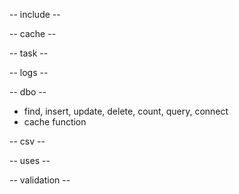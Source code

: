 -- include --

-- cache --

-- task --

-- logs --

-- dbo --

 * find, insert, update, delete, count, query, connect
 * cache function

-- csv --

-- uses --

--  validation --